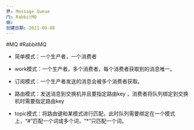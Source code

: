```yaml
---
界: Message Queue
门: RabbitMQ
纲: 
创建日期: 2021-09-08
---
```

#MQ #RabbitMQ

-   简单模式：一个生产者，一个消费者
    
-   work模式：一个生产者，多个消费者，每个消费者获取到的消息唯一。
    
-   订阅模式：一个生产者发送的消息会被多个消费者获取。
    
-   路由模式：发送消息到交换机并且要指定路由key ，消费者将队列绑定到交换机时需要指定路由key
    
-   topic模式：将路由键和某模式进行匹配，此时队列需要绑定在一个模式上，“#”匹配一个词或多个词，“*”只匹配一个词。